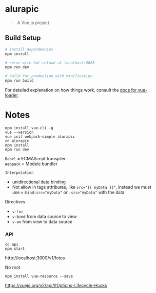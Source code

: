 # alurapic

> A Vue.js project

## Build Setup

``` bash
# install dependencies
npm install

# serve with hot reload at localhost:8080
npm run dev

# build for production with minification
npm run build
```

For detailed explanation on how things work, consult the [docs for vue-loader](http://vuejs.github.io/vue-loader).

# Notes

```
npm install vue-cli -g
vue --version
vue init webpack-simple alurapic
cd alurapic
npm install
npm run dev
```

`Babel` = ECMAScript transpiler  
`Webpack` = Module bundler

`Interpolation`
- unidirectional data binding
- Not allow in tags attributes, like `src="{{ myData }}"`, instead we must use `v-bind:src="myData"` or `:src="myData"` with the data

Directives
 - `v-for`
 - `v-bind` from data source to view
 - `v-on` from view to data source

### API
```
cd api
npm start
```
http://localhost:3000/v1/fotos

No root
```
npm install vue-resource --save
```

https://vuejs.org/v2/api/#Options-Lifecycle-Hooks